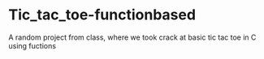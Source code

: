 # Tic_tac_toe-functionbased
A random project from class, where we took crack at basic tic tac toe in C using fuctions
